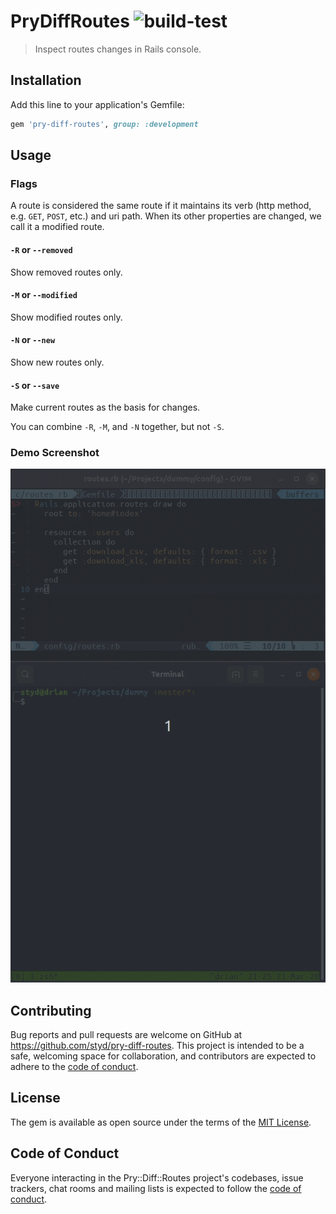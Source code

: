 # PryDiffRoutes ![build-test](https://github.com/styd/pry-diff-routes/workflows/build-test/badge.svg?branch=master)

> Inspect routes changes in Rails console.

## Installation

Add this line to your application's Gemfile:

```ruby
gem 'pry-diff-routes', group: :development
```

## Usage
### Flags

A route is considered the same route if it maintains its verb (http method, e.g. `GET`, `POST`,
etc.) and uri path. When its other properties are changed, we call it a modified route.

#### `-R` or `--removed`

Show removed routes only.

#### `-M` or `--modified`

Show modified routes only.

#### `-N` or `--new`

Show new routes only.

#### `-S` or `--save`

Make current routes as the basis for changes.

You can combine `-R`, `-M`, and `-N` together, but not `-S`.

### Demo Screenshot

![pry-diff-routes demo screenshot](/images/demo-screenshot.gif)

## Contributing

Bug reports and pull requests are welcome on GitHub at
https://github.com/styd/pry-diff-routes.
This project is intended to be a safe, welcoming space for collaboration, and contributors are
expected to adhere to the
[code of conduct](https://github.com/styd/pry-diff-routes/blob/master/CODE_OF_CONDUCT.md).


## License

The gem is available as open source under the terms of the
[MIT License](https://opensource.org/licenses/MIT).

## Code of Conduct

Everyone interacting in the Pry::Diff::Routes project's codebases, issue trackers, chat rooms
and mailing lists is expected to follow the
[code of conduct](https://github.com/styd/pry-diff-routes/blob/master/CODE_OF_CONDUCT.md).
